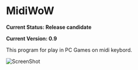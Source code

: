 # MidiWoW

**Current Status: Release candidate**

**Current Version: 0.9**

This program for play in PC Games on midi keybord.

![ScreenShot](https://raw.github.com/vylgin/MidiWoW/develop/src/main/resources/images/Screenshot-2.jpg)
